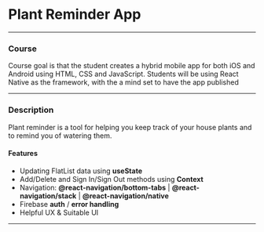 # Plant Reminder App
----
### Course
<p> Course goal is that the student creates a hybrid mobile app for both iOS and Android using HTML, CSS and JavaScript. Students will be using React Native as the framework, with the a mind set to have the app published </p>

---
### Description

<p>Plant reminder is a tool for helping you keep track of your house plants and to remind you of watering them. </p>

#### Features

* Updating FlatList data using **useState**
* Add/Delete and Sign In/Sign Out methods using **Context**
* Navigation: **@react-navigation/bottom-tabs** | **@react-navigation/stack** | **@react-navigation/native**
* Firebase **auth** / **error handling**
* Helpful UX & Suitable UI

----
